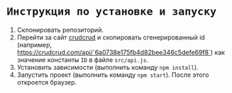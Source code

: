 # `Инструкция по установке и запуску`

1. Склонировать репозиторий.
2. Перейти за сайт [crudcrud](https://crudcrud.com/) и скопировать сгенерированный id (например, https://crudcrud.com/api/`6a0738e175fb4d82bee346c5defe69f8`) как значение константы `ID` в файле `src/api.js`.
3. Установить зависимости (выполнить команду `npm install`).
4. Запустить проект (выполнить команду `npm start`). После этого откроется браузер.

